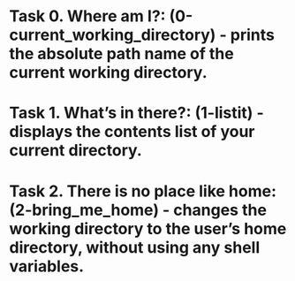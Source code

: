 # Task 0. Where am I?: (0-current_working_directory) - prints the absolute path name of the current working directory.
# Task 1. What’s in there?: (1-listit) - displays the contents list of your current directory.
# Task 2. There is no place like home: (2-bring_me_home) - changes the working directory to the user’s home directory, without using any shell variables.
